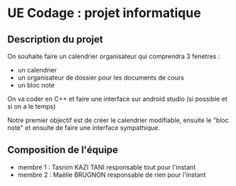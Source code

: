 # UE Codage : projet informatique

## Description du projet

On souhaite faire un calendrier organisateur qui comprendra 3 fenetres :
- un calendrier
- un organisateur de dossier pour les documents de cours
- un bloc note 

On va coder en C++ et faire une interface sur android studio (si possible et si on a le temps)

Notre premier objectif est de créer le calendrier modifiable, ensuite le "bloc note" et ensuite de faire une interface sympathique. 

## Composition de l'équipe

* membre 1 : Tasnim KAZI TANI responsable tout pour l'instant
* membre 2 : Maëlle BRUGNON responsable de rien pour l'instant





